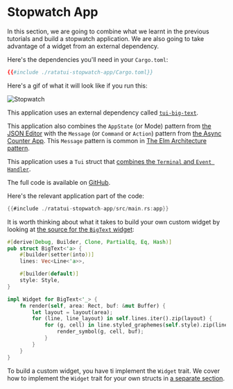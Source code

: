 # Stopwatch App

In this section, we are going to combine what we learnt in the previous tutorials and build a
stopwatch application. We are also going to take advantage of a widget from an external dependency.

Here's the dependencies you'll need in your `Cargo.toml`:

```toml
{{#include ./ratatui-stopwatch-app/Cargo.toml}}
```

Here's a gif of what it will look like if you run this:

![Stopwatch](https://vhs.charm.sh/vhs-3dTTtrLkyU54hNah22PAR9.gif)

This application uses an external dependency called
[`tui-big-text`](https://github.com/joshka/tui-big-text).

This application also combines the `AppState` (or Mode) pattern from
[the JSON Editor](../json-editor/README.md) with the `Message` (or `Command` or `Action`) pattern
from [the Async Counter App](../counter-async-app/README.md). This `Message` pattern is common in
[The Elm Architecture pattern](../../concepts/application-patterns/the-elm-architecture.md).

This application uses a `Tui` struct that
[combines the `Terminal` and `Event Handler`](../../how-to/develop-apps/abstract-terminal-and-event-handler.md).

The full code is available on
[GitHub](https://github.com/ratatui-org/ratatui-book/tree/main/src/tutorial/stopwatch-app/ratatui-stopwatch-app).

Here's the relevant application part of the code:

```rust
{{#include ./ratatui-stopwatch-app/src/main.rs:app}}
```

It is worth thinking about what it takes to build your own custom widget by looking at
[the source for the `BigText` widget](https://github.com/joshka/tui-big-text/blob/7f9e84968a9ba4db824a7ece7d186e58bb35999d/src/lib.rs#L83-L104):

```rust
#[derive(Debug, Builder, Clone, PartialEq, Eq, Hash)]
pub struct BigText<'a> {
    #[builder(setter(into))]
    lines: Vec<Line<'a>>,

    #[builder(default)]
    style: Style,
}

impl Widget for BigText<'_> {
    fn render(self, area: Rect, buf: &mut Buffer) {
        let layout = layout(area);
        for (line, line_layout) in self.lines.iter().zip(layout) {
            for (g, cell) in line.styled_graphemes(self.style).zip(line_layout) {
                render_symbol(g, cell, buf);
            }
        }
    }
}
```

To build a custom widget, you have ti implement the `Widget` trait. We cover how to implement the
`Widget` trait for your own structs in [a separate section](../../how-to/widgets/custom.md).
